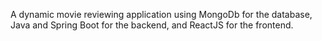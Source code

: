 A dynamic movie reviewing application using MongoDb for the database, Java and Spring Boot for the backend, and ReactJS for the frontend.
